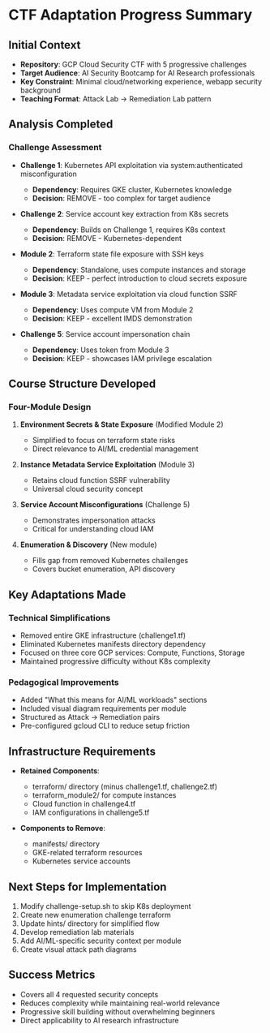 # CTF Adaptation Progress Summary

## Initial Context
- **Repository**: GCP Cloud Security CTF with 5 progressive challenges
- **Target Audience**: AI Security Bootcamp for AI Research professionals
- **Key Constraint**: Minimal cloud/networking experience, webapp security background
- **Teaching Format**: Attack Lab → Remediation Lab pattern

## Analysis Completed

### Challenge Assessment
- **Challenge 1**: Kubernetes API exploitation via system:authenticated misconfiguration
  - **Dependency**: Requires GKE cluster, Kubernetes knowledge
  - **Decision**: REMOVE - too complex for target audience
  
- **Challenge 2**: Service account key extraction from K8s secrets
  - **Dependency**: Builds on Challenge 1, requires K8s context
  - **Decision**: REMOVE - Kubernetes-dependent

- **Module 2**: Terraform state file exposure with SSH keys
  - **Dependency**: Standalone, uses compute instances and storage
  - **Decision**: KEEP - perfect introduction to cloud secrets exposure

- **Module 3**: Metadata service exploitation via cloud function SSRF
  - **Dependency**: Uses compute VM from Module 2
  - **Decision**: KEEP - excellent IMDS demonstration

- **Challenge 5**: Service account impersonation chain
  - **Dependency**: Uses token from Module 3
  - **Decision**: KEEP - showcases IAM privilege escalation

## Course Structure Developed

### Four-Module Design
1. **Environment Secrets & State Exposure** (Modified Module 2)
   - Simplified to focus on terraform state risks
   - Direct relevance to AI/ML credential management

2. **Instance Metadata Service Exploitation** (Module 3)
   - Retains cloud function SSRF vulnerability
   - Universal cloud security concept

3. **Service Account Misconfigurations** (Challenge 5)
   - Demonstrates impersonation attacks
   - Critical for understanding cloud IAM

4. **Enumeration & Discovery** (New module)
   - Fills gap from removed Kubernetes challenges
   - Covers bucket enumeration, API discovery

## Key Adaptations Made

### Technical Simplifications
- Removed entire GKE infrastructure (challenge1.tf)
- Eliminated Kubernetes manifests directory dependency
- Focused on three core GCP services: Compute, Functions, Storage
- Maintained progressive difficulty without K8s complexity

### Pedagogical Improvements
- Added "What this means for AI/ML workloads" sections
- Included visual diagram requirements per module
- Structured as Attack → Remediation pairs
- Pre-configured gcloud CLI to reduce setup friction

## Infrastructure Requirements
- **Retained Components**:
  - terraform/ directory (minus challenge1.tf, challenge2.tf)
  - terraform_module2/ for compute instances
  - Cloud function in challenge4.tf
  - IAM configurations in challenge5.tf

- **Components to Remove**:
  - manifests/ directory
  - GKE-related terraform resources
  - Kubernetes service accounts

## Next Steps for Implementation
1. Modify challenge-setup.sh to skip K8s deployment
2. Create new enumeration challenge terraform
3. Update hints/ directory for simplified flow
4. Develop remediation lab materials
5. Add AI/ML-specific security context per module
6. Create visual attack path diagrams

## Success Metrics
- Covers all 4 requested security concepts
- Reduces complexity while maintaining real-world relevance
- Progressive skill building without overwhelming beginners
- Direct applicability to AI research infrastructure
